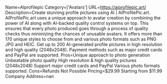 Name=AIprofilepic
Category=['Avatars']
URL=https://aiprofilepic.art/
Description=Create stunning profile pictures using AI | AIProfilePic.art. AIProfilePic.art uses a unique approach to avatar creation by combining the power of AI along with AI-backed quality control systems on top. This ensures that every photo produced goes through a process of quality checks thus minimizing the chances of unusable avatars. It offers more than 170 unique styles to choose from and various photo formats such as PNG JPG and HEIC. Get up to 200 AI-generated profile pictures in high resolution and high quality (2048x2048). Payment methods such as major credit cards and PayPal are supported.
Pros=Unique approach to photo generation Unbeatable photo quality High resolution & high quality pictures (2048x2048) Support major credit cards and PayPal Various photo formats supported.
Cons=Refunds Not Possible
Pricing=$29.99 Starting from $11.99
Company Address=nan
